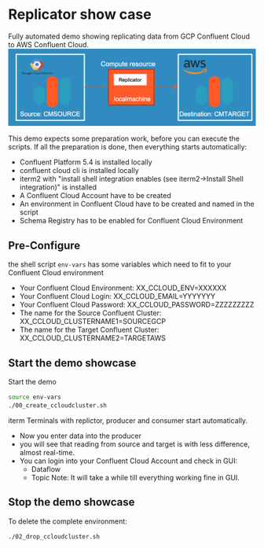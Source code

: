 # Replicator show case

Fully automated demo showing replicating data from GCP Confluent Cloud to AWS Confluent Cloud.
![Architecture](images/architecture.png)

This demo expects some preparation work, before you can execute the scripts. If all the preparation is done, then everything starts automatically:
* Confluent Platform 5.4 is installed locally
* confluent cloud cli is installed locally
* iterm2 with "install shell integration enables (see iterm2->Install Shell integration)" is installed
* A Confluent Cloud Account have to be created
* An environment in Confluent Cloud have to be created and named in the script
* Schema Registry has to be enabled for Confluent Cloud Environment

## Pre-Configure
the shell script `env-vars` has some variables which need to fit to your Confluent Cloud environment
* Your Confluent Cloud Environment:  XX_CCLOUD_ENV=XXXXXX
* Your Confluent Cloud Login: XX_CCLOUD_EMAIL=YYYYYYY
* Your Confluent Cloud Password: XX_CCLOUD_PASSWORD=ZZZZZZZZZ
* The name for the Source Confluent Cluster: XX_CCLOUD_CLUSTERNAME1=SOURCEGCP
* The name for the Target Confluent Cluster: XX_CCLOUD_CLUSTERNAME2=TARGETAWS


## Start the demo showcase
Start the demo
```bash
source env-vars
./00_create_ccloudcluster.sh
```
iterm Terminals with replictor, producer and consumer start automatically. 
* Now you enter data into the producer
* you will see that reading from source and target is with less difference, almost real-time. 
* You can login into your Confluent Cloud Account and check in GUI:
  * Dataflow
  * Topic
Note: It will take a while till everything working fine in GUI.

## Stop the demo showcase
To delete the complete environment:
```bash
./02_drop_ccloudcluster.sh
```


